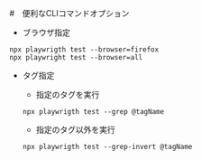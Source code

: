 #　便利なCLIコマンドオプション


- ブラウザ指定

```
npx playwrigth test --browser=firefox
npx playwright test --browser=all
```

- タグ指定

    - 指定のタグを実行
    ```
    npx playwrigth test --grep @tagName
    ```

    - 指定のタグ以外を実行 
    ```
    npx playwrigth test --grep-invert @tagName
    ```
